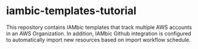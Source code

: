 # iambic-templates-tutorial

This repository contains IAMbic templates that track multiple AWS accounts in an AWS Organization. In addition, IAMbic Github integration is configured to automatically import new resources based on import workflow schedule.
